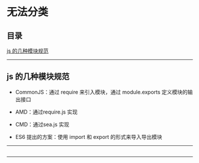 # 无法分类

## 目录

[js 的几种模块规范](#jump1)

[](#jump)

[](#jump)

[](#jump)

[](#jump)

[](#jump)

[](#jump)

---

<span id="jump1"></span>

## js 的几种模块规范

- CommonJS：通过 require 来引入模块，通过 module.exports 定义模块的输出接口

- AMD：通过require.js 实现

- CMD：通过sea.js 实现

- ES6 提出的方案：使用 import 和 export 的形式来导入导出模块

---

<span id="jump2"></span>

## 

---

<span id="jump3"></span>

## 
